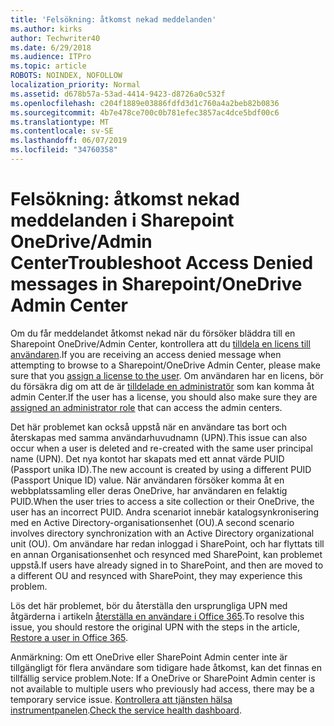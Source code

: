 ```yaml
---
title: 'Felsökning: åtkomst nekad meddelanden'
ms.author: kirks
author: Techwriter40
ms.date: 6/29/2018
ms.audience: ITPro
ms.topic: article
ROBOTS: NOINDEX, NOFOLLOW
localization_priority: Normal
ms.assetid: d678b57a-53ad-4414-9423-d8726a0c532f
ms.openlocfilehash: c204f1889e03886fdfd3d1c760a4a2beb82b0836
ms.sourcegitcommit: 4b7e478ce700c0b781efec3857ac4dce5bdf00c6
ms.translationtype: MT
ms.contentlocale: sv-SE
ms.lasthandoff: 06/07/2019
ms.locfileid: "34760358"
---
```

# <a name="troubleshoot-access-denied-messages-in-sharepointonedrive-admin-center"></a><span data-ttu-id="c289b-102">Felsökning: åtkomst nekad meddelanden i Sharepoint OneDrive/Admin Center</span><span class="sxs-lookup"><span data-stu-id="c289b-102">Troubleshoot Access Denied messages in Sharepoint/OneDrive Admin Center</span></span>

<span data-ttu-id="c289b-103">Om du får meddelandet åtkomst nekad när du försöker bläddra till en Sharepoint OneDrive/Admin Center, kontrollera att du [tilldela en licens till användaren](https://docs.microsoft.com/office365/admin/subscriptions-and-billing/assign-licenses-to-users?view=o365-worldwide&amp;tabs=One).</span><span class="sxs-lookup"><span data-stu-id="c289b-103">If you are receiving an access denied message when attempting to browse to a Sharepoint/OneDrive Admin Center, please make sure that you [assign a license to the user](https://docs.microsoft.com/office365/admin/subscriptions-and-billing/assign-licenses-to-users?view=o365-worldwide&amp;tabs=One).</span></span> <span data-ttu-id="c289b-104">Om användaren har en licens, bör du försäkra dig om att de är [tilldelade en administratör](https://docs.microsoft.com/office365/admin/add-users/about-admin-roles?view=o365-worldwide) som kan komma åt admin Center.</span><span class="sxs-lookup"><span data-stu-id="c289b-104">If the user has a license, you should also make sure they are [assigned an administrator role](https://docs.microsoft.com/office365/admin/add-users/about-admin-roles?view=o365-worldwide) that can access the admin centers.</span></span>

<span data-ttu-id="c289b-105">Det här problemet kan också uppstå när en användare tas bort och återskapas med samma användarhuvudnamn (UPN).</span><span class="sxs-lookup"><span data-stu-id="c289b-105">This issue can also occur when a user is deleted and re-created with the same user principal name (UPN).</span></span> <span data-ttu-id="c289b-106">Det nya kontot har skapats med ett annat värde PUID (Passport unika ID).</span><span class="sxs-lookup"><span data-stu-id="c289b-106">The new account is created by using a different PUID (Passport Unique ID) value.</span></span> <span data-ttu-id="c289b-107">När användaren försöker komma åt en webbplatssamling eller deras OneDrive, har användaren en felaktig PUID.</span><span class="sxs-lookup"><span data-stu-id="c289b-107">When the user tries to access a site collection or their OneDrive, the user has an incorrect PUID.</span></span> <span data-ttu-id="c289b-108">Andra scenariot innebär katalogsynkronisering med en Active Directory-organisationsenhet (OU).</span><span class="sxs-lookup"><span data-stu-id="c289b-108">A second scenario involves directory synchronization with an Active Directory organizational unit (OU).</span></span> <span data-ttu-id="c289b-109">Om användare har redan inloggad i SharePoint, och har flyttats till en annan Organisationsenhet och resynced med SharePoint, kan problemet uppstå.</span><span class="sxs-lookup"><span data-stu-id="c289b-109">If users have already signed in to SharePoint, and then are moved to a different OU and resynced with SharePoint, they may experience this problem.</span></span>

<span data-ttu-id="c289b-110">Lös det här problemet, bör du återställa den ursprungliga UPN med åtgärderna i artikeln [återställa en användare i Office 365](https://docs.microsoft.com/office365/admin/add-users/restore-user?view=o365-worldwide).</span><span class="sxs-lookup"><span data-stu-id="c289b-110">To resolve this issue, you should restore the original UPN with the steps in the article, [Restore a user in Office 365](https://docs.microsoft.com/office365/admin/add-users/restore-user?view=o365-worldwide).</span></span>

<span data-ttu-id="c289b-111">Anmärkning: Om ett OneDrive eller SharePoint Admin center inte är tillgängligt för flera användare som tidigare hade åtkomst, kan det finnas en tillfällig service problem.</span><span class="sxs-lookup"><span data-stu-id="c289b-111">Note: If a OneDrive or SharePoint Admin center is not available to multiple users who previously had access, there may be a temporary service issue.</span></span>  <span data-ttu-id="c289b-112">[Kontrollera att tjänsten hälsa instrumentpanelen](https://portal.office.com/adminportal/home#/servicehealth).</span><span class="sxs-lookup"><span data-stu-id="c289b-112">[Check the service health dashboard](https://portal.office.com/adminportal/home#/servicehealth).</span></span>



